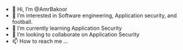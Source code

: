 - 👋 Hi, I’m @AmrBakoor
- 👀 I’m interested in Software engineering, Application security, and football.
- 🌱 I’m currently learning Application Security
- 💞️ I’m looking to collaborate on  Application Security
- 📫 How to reach me ...

<!---
AmrBakoor/AmrBakoor is a ✨ special ✨ repository because its `README.md` (this file) appears on your GitHub profile.
You can click the Preview link to take a look at your changes.
--->
